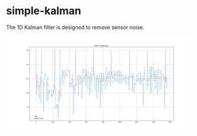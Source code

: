 # simple-kalman

The 1D Kalman filter is designed to remove sensor noise.

![alt tag](https://raw.githubusercontent.com/MindaugasMin/simple-kalman/master/img/simple-kalman.png)